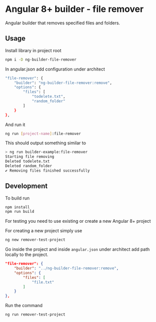 # Angular 8+ builder - file remover

Angular builder that removes specified files and folders.

## Usage

Install library in project root

```sh
npm i -D ng-builder-file-remover
```

In angular.json add configuration under architect
```sh
"file-remover": {
    "builder": "ng-builder-file-remover:remove",
    "options": {
        "files": [
            "todelete.txt",
            "random_folder"
        ]
    }
},
```

And run it
```sh
ng run [project-name]:file-remover
```

This should output something similar to
```sh
> ng run builder-example:file-remover
Starting file removing
Deleted todelete.txt
Deleted random_folder
✔ Removing files finished successfully
```

## Development

To build run

```sh
npm install
npm run build
```

For testing you need to use existing or create a new Angular 8+ project

For creating a new project simply use

```sh
ng new remover-test-project
```

Go inside the project and inside `angular.json` under architect add path locally to the project.

```json
"file-remover": {
    "builder": "../ng-builder-file-remover:remove",
    "options": {
        "files": [
            "file.txt"
        ]
    }
},
```

Run the command

```sh
ng run remover-test-project
```
